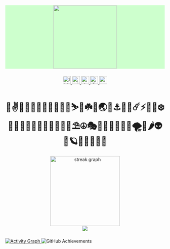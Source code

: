 <div style="background-color:#cdffcd">
<div align="center">
  <img height="200" src="https://github.com/Masihbalali/Masihbalali/assets/33178118/b4c9c2c1-0f41-43ce-9f70-a56f21cf89cd"  />
</div>
</div>

###

<div align="center">
  <a href="https://www.linkedin.com/in/masih-balali-846267156/" target="_blank">
    <img src="https://img.shields.io/static/v1?message=LinkedIn&logo=linkedin&label=&color=0077B5&logoColor=white&labelColor=&style=for-the-badge" height="25" alt="linkedin logo"  />
  </a>
  <a href="mailto:masihbalali@outlook.com" target="_blank">
    <img src="https://img.shields.io/static/v1?message=Outlook&logo=microsoft-outlook&label=&color=0078D4&logoColor=white&labelColor=&style=for-the-badge" height="25" alt="microsoft-outlook logo"  />
  </a>
  <a href="https://stackoverflow.com/users/8362927/masih-balali" target="_blank">
    <img src="https://img.shields.io/static/v1?message=Stackoverflow&logo=stackoverflow&label=&color=FE7A16&logoColor=white&labelColor=&style=for-the-badge" height="25" alt="stackoverflow logo"  />
  </a>
  <a href="https://discordapp.com/users/9010" target="_blank">
    <img src="https://img.shields.io/static/v1?message=Discord&logo=discord&label=&color=7289DA&logoColor=white&labelColor=&style=for-the-badge" height="25" alt="discord logo"  />
  </a>
  <a href="mailto:balalimasih@gmail.com" target="_blank">
    <img src="https://img.shields.io/static/v1?message=Gmail&logo=gmail&label=&color=D14836&logoColor=white&labelColor=&style=for-the-badge" height="25" alt="gmail logo"  />
  </a>
</div>

###

<h1 align="center">🚀✌️🧠🐶🦅🐙🐳🦖🦣🐋🦦⛷️🚁☘️🌚🌏🌈⚓️🍃🍁☄️⚡️🦊🥳❄️🍕🤖🍟🦇🍩🗿🦕💎🦏🎁🍄⛱️☮️🎭🪻🍫🎃🔥🍪👾🌪️🍔🌶️👽🍓🪐👻🌙🥀🐾🤡</h1>



<div align="center">
  <img src="https://streak-stats.demolab.com?user=Masihbalali&locale=en&mode=weekly&theme=github_dark&hide_border=true&border_radius=7&order=3" height="220" alt="streak graph"  />
</div>

<div align="center">
  <img src="https://visitor-badge.laobi.icu/badge?page_id=Masihbalali.Masihbalali&"  />
</div>

###

<a href="#gh-dark-mode-only">
  <img src="https://github-readme-activity-graph.vercel.app/graph?username=Masihbalali&theme=github-dark&point=0D92F400&radius=16#gh-dark-mode-only" alt="Activity Graph">
</a>

  <img src="https://github-profile-trophy.vercel.app/?username=Masihbalali&theme=gruvbox&no-frame=true&row=1&column=6" alt="GitHub Achievements" />


<a href="#gh-dark-mode-only">
<!--   <img src="https://github-readme-streak-stats.herokuapp.com?user=Masihbalali&border_radius=20&theme=github-dark-blue&date_format=j%20M%5B%20Y%5D#gh-dark-mode-only" alt="GitHub Streak"> -->
</a>

<!-- <a href="#gh-light-mode-only">
  <img src="https://github-readme-streak-stats.herokuapp.com?user=Masihbalali&border_radius=20&theme=vue&date_format=j%20M%5B%20Y%5D#gh-light-mode-only" alt="GitHub Streak">
</a> -->
<!-- LeetCode Stats -->
<!-- <a href="https://leetcode.com/Masihbalali#gh-dark-mode-only">
  <img src="https://leetcard.jacoblin.cool/Masihbalali?border=1&radius=20&theme=unicorn#gh-dark-mode-only" alt="Leetcode Stats">
</a> -->
<!-- <a href="https://leetcode.com/Masihbalali#gh-light-mode-only">
  <img src="https://leetcard.jacoblin.cool/Masihbalali?border=1&radius=20&theme=light#gh-light-mode-only" alt="Leetcode Stats">
</a> -->

